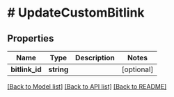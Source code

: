 # # UpdateCustomBitlink

## Properties

Name | Type | Description | Notes
------------ | ------------- | ------------- | -------------
**bitlink_id** | **string** |  | [optional]

[[Back to Model list]](../../README.md#models) [[Back to API list]](../../README.md#endpoints) [[Back to README]](../../README.md)
